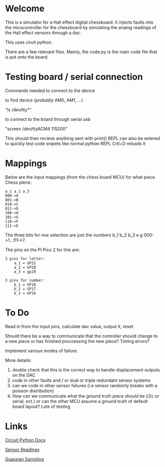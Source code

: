 # Welcome

This is a simulator for a Hall effect digital chessboard. It injects faults into the micocontroller for the chessboard by simulating the analog readings of the Hall effect sensors through a dac.

This uses ciruit python.

There are a few relevant files. Mainly, the code.py is the main code file that is put onto the board.

# Testing board / serial connection

Commands needed to connect to the device

to find device (probably AM0, AM1, ...)

"ls /dev/tty*"

to connect to the board through serial usb

"screen /dev/ttyACM4 115200"

This should then recieve anything sent with print()
REPL can also be entered to quickly test code snipets like normal python REPL
Crtl+D reloads it

# Mappings

Below are the input mappings (from the chess board MCU) for what piece
Chess piece:

    a_1 a_2 a_3
    000->A
    001->B
    010->C 
    011->D
    100->H
    101->G
    110->F
    111->E

The three bits for row selection are just the numbers b_1 b_2 b_3
e.g 000->1...111->7.


The pins on the Pi Pico 2 for this are:

    3 pins for letter:
        a_1 = GP21
        a_2 = GP20
        a_3 = gp19

    3 pins for number:
        b_1 = GP18
        b_2 = GP17
        b_3 = GP16




# To Do

Read in from the input pins, calculate dac value, output it, reset. 

Should there be a way to communicate that the controller should change to a new piece or has finished proccessing the new piece? Timing errors?

Implement various modes of failure. 

More details:

1) double check that this is the correct way to handle displacement outputs on the DAC
2) code in other faults and / or dual or triple redundant sensor systems
3) can we code in other sensor failures (i.e sensor randomly breaks with a poisson distribution)
4) How can we communicate what the ground truth piece should be (i2c or serial, ect.) or can the other MCU assume a ground truth of default board layout?
Lots of testing

# Links

[Circuit Python Docs](https://docs.circuitpython.org/en/latest/README.html)

[Sensor Readings](https://docs.google.com/spreadsheets/d/1cUmQfoy8K9V3ad0Eh1IIA8iruwVh9r83LEivc1fVg_w/edit?gid=0#gid=0)

[Guassian Sampling](https://orionrobots.co.uk/2022/10/23/gaussian-circuitpython.html)
